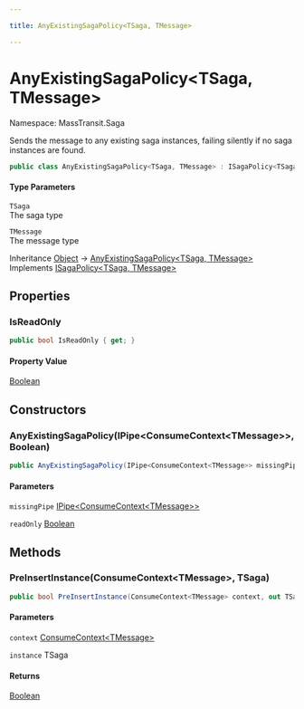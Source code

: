 ```yaml
---

title: AnyExistingSagaPolicy<TSaga, TMessage>

---
```


# AnyExistingSagaPolicy\<TSaga, TMessage\>

Namespace: MassTransit.Saga

Sends the message to any existing saga instances, failing silently if no saga instances are found.

```csharp
public class AnyExistingSagaPolicy<TSaga, TMessage> : ISagaPolicy<TSaga, TMessage>
```

#### Type Parameters

`TSaga`<br/>
The saga type

`TMessage`<br/>
The message type

Inheritance [Object](https://learn.microsoft.com/en-us/dotnet/api/system.object) → [AnyExistingSagaPolicy\<TSaga, TMessage\>](../masstransit-saga/anyexistingsagapolicy-2)<br/>
Implements [ISagaPolicy\<TSaga, TMessage\>](../../masstransit-abstractions/masstransit/isagapolicy-2)

## Properties

### **IsReadOnly**

```csharp
public bool IsReadOnly { get; }
```

#### Property Value

[Boolean](https://learn.microsoft.com/en-us/dotnet/api/system.boolean)<br/>

## Constructors

### **AnyExistingSagaPolicy(IPipe\<ConsumeContext\<TMessage\>\>, Boolean)**

```csharp
public AnyExistingSagaPolicy(IPipe<ConsumeContext<TMessage>> missingPipe, bool readOnly)
```

#### Parameters

`missingPipe` [IPipe\<ConsumeContext\<TMessage\>\>](../../masstransit-abstractions/masstransit/ipipe-1)<br/>

`readOnly` [Boolean](https://learn.microsoft.com/en-us/dotnet/api/system.boolean)<br/>

## Methods

### **PreInsertInstance(ConsumeContext\<TMessage\>, TSaga)**

```csharp
public bool PreInsertInstance(ConsumeContext<TMessage> context, out TSaga instance)
```

#### Parameters

`context` [ConsumeContext\<TMessage\>](../../masstransit-abstractions/masstransit/consumecontext-1)<br/>

`instance` TSaga<br/>

#### Returns

[Boolean](https://learn.microsoft.com/en-us/dotnet/api/system.boolean)<br/>
